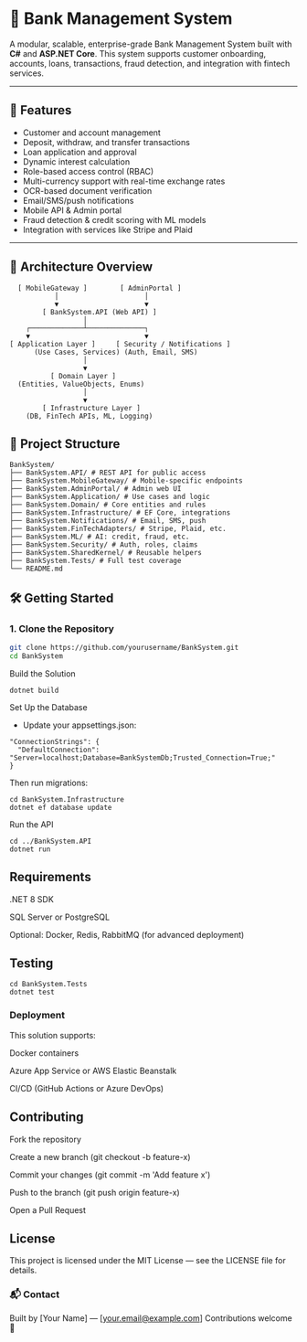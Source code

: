 # 🏦 Bank Management System

A modular, scalable, enterprise-grade Bank Management System built with **C#** and **ASP.NET Core**. This system supports customer onboarding, accounts, loans, transactions, fraud detection, and integration with fintech services.

---

## 🚀 Features

- Customer and account management  
- Deposit, withdraw, and transfer transactions  
- Loan application and approval  
- Dynamic interest calculation  
- Role-based access control (RBAC)  
- Multi-currency support with real-time exchange rates  
- OCR-based document verification  
- Email/SMS/push notifications  
- Mobile API & Admin portal  
- Fraud detection & credit scoring with ML models  
- Integration with services like Stripe and Plaid

---

## 🧱 Architecture Overview

      [ MobileGateway ]        [ AdminPortal ]
               │                     │
               ▼                     ▼
            [ BankSystem.API (Web API) ]
                      │
        ┌─────────────┴──────────────┐
        ▼                            ▼
    [ Application Layer ]     [ Security / Notifications ]
          (Use Cases, Services) (Auth, Email, SMS)
                      │
                      ▼
              [ Domain Layer ]
      (Entities, ValueObjects, Enums)
                      │
                      ▼
            [ Infrastructure Layer ]
        (DB, FinTech APIs, ML, Logging)
## 📁 Project Structure
```
BankSystem/
├── BankSystem.API/ # REST API for public access
├── BankSystem.MobileGateway/ # Mobile-specific endpoints
├── BankSystem.AdminPortal/ # Admin web UI
├── BankSystem.Application/ # Use cases and logic
├── BankSystem.Domain/ # Core entities and rules
├── BankSystem.Infrastructure/ # EF Core, integrations
├── BankSystem.Notifications/ # Email, SMS, push
├── BankSystem.FinTechAdapters/ # Stripe, Plaid, etc.
├── BankSystem.ML/ # AI: credit, fraud, etc.
├── BankSystem.Security/ # Auth, roles, claims
├── BankSystem.SharedKernel/ # Reusable helpers
├── BankSystem.Tests/ # Full test coverage
└── README.md
```
## 🛠️ Getting Started

### 1. Clone the Repository

```bash
git clone https://github.com/yourusername/BankSystem.git
cd BankSystem
```
Build the Solution
```
dotnet build
```
Set Up the Database
- Update your appsettings.json:
```
"ConnectionStrings": {
  "DefaultConnection": "Server=localhost;Database=BankSystemDb;Trusted_Connection=True;"
}
```
Then run migrations:
```
cd BankSystem.Infrastructure
dotnet ef database update
```
Run the API
```
cd ../BankSystem.API
dotnet run
```
## Requirements
.NET 8 SDK

SQL Server or PostgreSQL

Optional: Docker, Redis, RabbitMQ (for advanced deployment)
## Testing
```
cd BankSystem.Tests
dotnet test
```
### Deployment
This solution supports:

Docker containers

Azure App Service or AWS Elastic Beanstalk

CI/CD (GitHub Actions or Azure DevOps)
## Contributing
Fork the repository

Create a new branch (git checkout -b feature-x)

Commit your changes (git commit -m 'Add feature x')

Push to the branch (git push origin feature-x)

Open a Pull Request
## License
This project is licensed under the MIT License — see the LICENSE file for details.

### 📬 Contact
Built by [Your Name] — [your.email@example.com]
Contributions welcome 🙌
